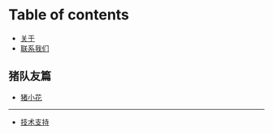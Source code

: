 # Table of contents

* [关于](README.md)
* [联系我们](lian-xi-wo-men.md)

## 猪队友篇

* [猪小花](zhu-dui-you-pian/untitled.md)

---

* [技术支持](https://sheldonl.com)

